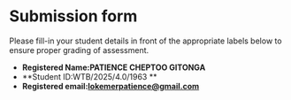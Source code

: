 # Submission form

Please fill-in your student details in front of the appropriate labels
below to ensure proper grading of assessment.

- **Registered Name:PATIENCE CHEPTOO GITONGA**
- **Student ID:WTB/2025/4.0/1963 **
- **Registered email:lokemerpatience@gmail.com**
